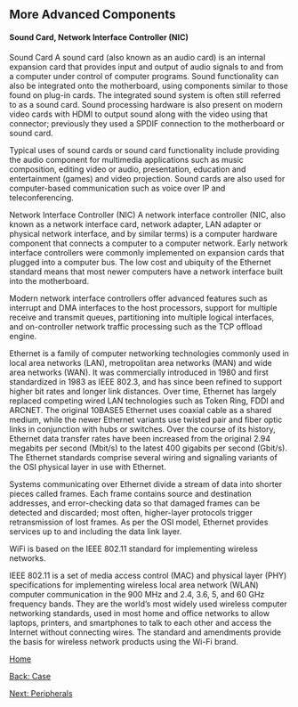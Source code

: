 ## More Advanced Components
#### Sound Card, Network Interface Controller (NIC)
Sound Card
A sound card (also known as an audio card) is an internal expansion card that provides input and output of audio signals to and from a computer under control of computer programs.
Sound functionality can also be integrated onto the motherboard, using components similar to those found on plug-in cards. The integrated sound system is often still referred to as a sound card. Sound processing hardware is 
also present on modern video cards with HDMI to output sound along with the video using that connector; previously they used a SPDIF connection to the motherboard or sound card.

Typical uses of sound cards or sound card functionality include providing the audio component for multimedia applications such as music composition, editing video or audio, presentation, education and entertainment (games) and 
video projection. Sound cards are also used for computer-based communication such as voice over IP and teleconferencing.


Network Interface Controller (NIC)
A network interface controller (NIC, also known as a network interface card, network adapter, LAN adapter or physical network interface, and by similar terms) is a computer hardware component that connects a computer to a 
computer network.
Early network interface controllers were commonly implemented on expansion cards that plugged into a computer bus. The low cost and ubiquity of the Ethernet standard means that most newer computers have a network interface 
built into the motherboard.

Modern network interface controllers offer advanced features such as interrupt and DMA interfaces to the host processors, support for multiple receive and transmit queues, partitioning into multiple logical interfaces, and 
on-controller network traffic processing such as the TCP offload engine.

Ethernet is a family of computer networking technologies commonly used in local area networks (LAN), metropolitan area networks (MAN) and wide area networks (WAN). It was commercially introduced in 1980 and first standardized 
in 1983 as IEEE 802.3, and has since been refined to support higher bit rates and longer link distances. Over time, Ethernet has largely replaced competing wired LAN technologies such as Token Ring, FDDI and ARCNET.
The original 10BASE5 Ethernet uses coaxial cable as a shared medium, while the newer Ethernet variants use twisted pair and fiber optic links in conjunction with hubs or switches. Over the course of its history, Ethernet data 
transfer rates have been increased from the original 2.94 megabits per second (Mbit/s) to the latest 400 gigabits per second (Gbit/s). The Ethernet standards comprise several wiring and signaling variants of the OSI physical 
layer in use with Ethernet.

Systems communicating over Ethernet divide a stream of data into shorter pieces called frames. Each frame contains source and destination addresses, and error-checking data so that damaged frames can be detected and discarded; 
most often, higher-layer protocols trigger retransmission of lost frames. As per the OSI model, Ethernet provides services up to and including the data link layer.

WiFi is based on the IEEE 802.11 standard for implementing wireless networks.

IEEE 802.11 is a set of media access control (MAC) and physical layer (PHY) specifications for implementing wireless local area network (WLAN) computer communication in the 900 MHz and 2.4, 3.6, 5, and 60 GHz frequency bands. 
They are the world’s most widely used wireless computer networking standards, used in most home and office networks to allow laptops, printers, and smartphones to talk to each other and access the Internet without connecting 
wires.
The standard and amendments provide the basis for wireless network products using the Wi-Fi brand.

[Home](README.md)

[Back: Case](Case.md)

[Next: Peripherals](Peripherals.md)
